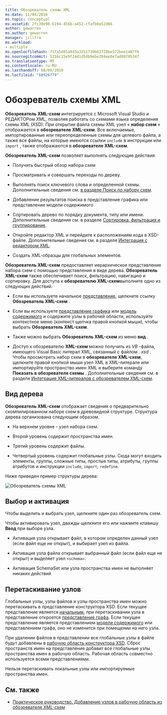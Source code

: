 ```yaml
---
title: Обозреватель схемы XML
ms.date: 11/04/2016
ms.topic: conceptual
ms.assetid: 2fc39e98-b194-456b-a452-cfafb0a52d66
author: gewarren
ms.author: gewarren
manager: jillfra
ms.workload:
- multiple
ms.openlocfilehash: 717a5d85a9d3a3251739b62728be572bee1487f6
ms.sourcegitcommit: 5216c15e9f24d1d5db9ebe204ee0e7ad08705347
ms.translationtype: MT
ms.contentlocale: ru-RU
ms.lasthandoff: 08/09/2019
ms.locfileid: "68926779"
---
```

# <a name="xml-schema-explorer"></a>Обозреватель схемы XML

**Обозреватель XML-схем** интегрируется с Microsoft Visual Studio и РЕДАКТОРом XML, позволяя работать со схемами языка определения схемы XML (XSD). При открытии файла схемы XML узел « **набор схем** » отображается в **обозревателе XML-схем**. Все включаемые, импортированные или переопределенные схемы для целевого файла, а также все файлы, на которые имеются ссылки `include` в инструкции или `import` , также отображаются в **обозревателе XML-схем**.

**Обозреватель XML-схем** позволяет выполнять следующие действия:

- Получить быстрый обзор набора схем

- Просматривать и совершать переходы по дереву.

- Выполнять поиск ключевого слова и определенной схемы. Дополнительные сведения см. [в разделе Поиск по набору схем](../xml-tools/searching-the-schema-set.md).

- Добавление результатов поиска в представление графика или представление модели содержимого

- Сортировать дерево по порядку документа, типу или имени. Дополнительные сведения см. в разделе [Сортировка, фильтрация и группирование](../xml-tools/sorting-filtering-and-grouping-xml-schema-explorer.md).

- Откройте редактор XML и перейдите к расположениям кода в XSD-файле. Дополнительные сведения см. в разделе [Интеграция с редактором XML](../xml-tools/integration-with-xml-editor.md).

- Создать XML-образцы для глобальных элементов.

**Обозреватель XML-схем** предоставляет иерархическое представление набора схем с помощью представления в виде дерева. **Обозреватель XML-схем** также обеспечивает поиск, фильтрацию, навигацию и сортировку. Для доступа к **обозревателю XML-схем**выполните одно из следующих действий.

- Если вы используете начальное [представление](../xml-tools/start-view.md), щелкните ссылку **Обозреватель XML-схем** .

- Если вы используете [представление графика](../xml-tools/graph-view.md) или [модель содержимого](../xml-tools/content-model-view.md) и содержите узлы в рабочей области, используйте контекстное меню (контекст щелчка правой кнопкой мыши), чтобы выбрать **Обозреватель XML-схем**.

- Также можно выбрать **Обозреватель XML-схем** из меню **вид** .

- Доступ к обозревателю **XML-схем** можно получить из *VB* -файла, имеющего Visual Basic литерал XML, связанный с файлом *. xsd* . Чтобы просмотреть набор схем в **обозревателе XML-схем**, щелкните правой кнопкой мыши узел XML в XML-литерале или импортируйте пространство имен XML и выберите команду **Показать в обозревателе схемы** . Дополнительные сведения см. в разделе [Интеграция XML-литералов с обозревателем XML-схем](../xml-tools/integration-of-xml-literals-with-xml-schema-explorer.md).

## <a name="tree-view"></a>Вид дерева
**Обозреватель XML-схем** отображает сведения о предварительно скомпилированном наборе схем в древовидной структуре. Структура дерева организована следующим образом.

- На верхнем уровне - узел набора схем.

- Второй уровень содержит пространства имен.

- Третий уровень содержит файлы.

- Четвертый уровень содержит глобальные узлы. Сюда могут входить элементы, группы, сложные типы, простые типы, атрибуты, группы атрибутов и инструкции `include`, `import`, `redefine`.

Ниже приведен пример структуры дерева:

![Обозреватель схемы XML](../xml-tools/media/xmlschemaexplorer.gif)

## <a name="selection-and-activation"></a>Выбор и активация
Чтобы выделить и выбрать узел, щелкните один раз обозреватель схем.

Чтобы активировать узел, дважды щелкните его или нажмите клавишу **Ввод** при выборе узла.

- Активация узла открывает файл, в котором определен данный узел (если файл еще не открыт), и выбирает узел из файла.

- Активация узла файла открывает выбранный файл (если файл еще не открыт) и выделяет узел `<schema>`.

- Активация SchemaSet или узла пространства имен не выполняет никаких действий

## <a name="drag-and-drop-nodes"></a>Перетаскивание узлов
Глобальные узлы, узлы файлов и узлы пространства имен можно перетаскивать в представление конструктора XSD. Если текущее представление является [начальным](../xml-tools/start-view.md), при перетаскивании узла в представление откроется [представление графа](../xml-tools/graph-view.md). Если текущее представление является представлением [модели содержимого](../xml-tools/content-model-view.md) или представлением графа, оно не изменится при помещении на него узла.

При удалении файлов в представлении все глобальные узлы в файле будут добавлены в [рабочую область конструктора XSD](../xml-tools/xml-schema-designer-workspace.md). Сброс пространств имен на представление добавит все глобальные узлы пространства имен в рабочую область. Рабочая область совместно используется всеми представлениями.

 Нельзя перетаскивать локальные узлы или импортируемые пространства имен.

## <a name="see-also"></a>См. также

- [Практическое руководство. Добавление узлов в рабочую область из обозревателя XML-схем](../xml-tools/how-to-add-nodes-to-the-workspace-from-the-xml-schema-explorer.md)